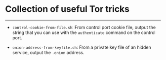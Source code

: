 # Collection of useful Tor tricks
-----------

* `control-cookie-from-file.sh`: From control port cookie file, output the
  string that you can use with the `authenticate` command on the control port.

* `onion-address-from-keyfile.sh`: From a private key file of an hidden
  service, output the `.onion` address.
